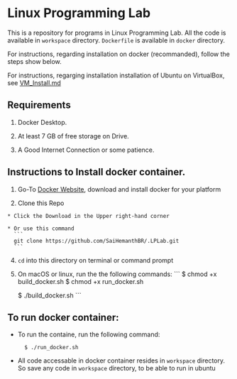 # Linux Programming Lab

This is a repository for programs in Linux Programming Lab. All the code is available in `workspace` directory. `Dockerfile` is available
in `docker` directory.

For instructions, regarding installation on docker (recommanded), follow the steps show below.

For instructions, regarging installation installation of Ubuntu on VirtualBox, see [VM_Install.md](https://github.com/SaiHemanthBR/.LPLab/blob/master/VM_Install.md)

## Requirements

  1. Docker Desktop.
  
  2. At least 7 GB of free storage on Drive.
  
  3. A Good Internet Connection or some patience.

## Instructions to Install docker container.
  
  1. Go-To [Docker Website](https://www.docker.com/products/docker-desktop), download and install docker for your platform

  2. Clone this Repo
     
    * Click the Download in the Upper right-hand corner

    * Or use this command
      ```
      git clone https://github.com/SaiHemanthBR/.LPLab.git
      ```
  
  4. `cd` into this directory on terminal or command prompt
  
  3. On macOS or linux, run the the following commands:
    ```
      $ chmod +x build_docker.sh
      $ chmod +x run_docker.sh
      
      $ ./build_docker.sh
    ```

## To run docker container:

  * To run the containe, run the following command:
    ```
      $ ./run_docker.sh
    ```
  
  * All code accessable in docker container resides in `workspace` directory. So save any code in `workspace` directory, to be able to run 
  in ubuntu